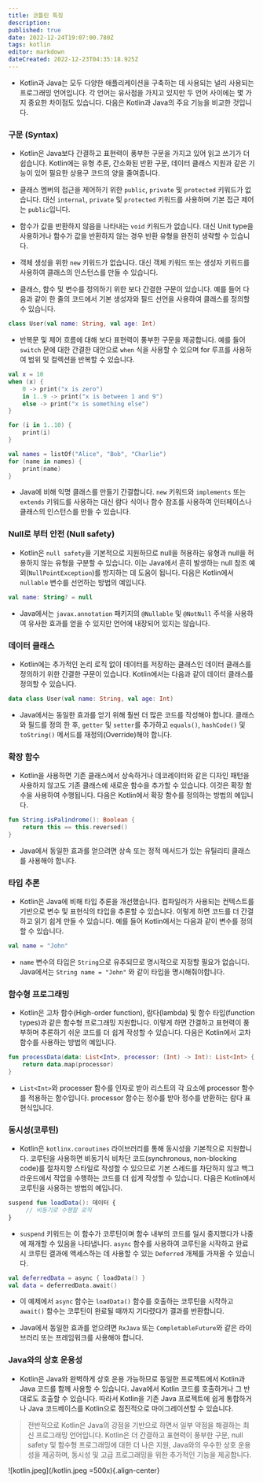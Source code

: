 ```yaml
---
title: 코틀린 특징
description: 
published: true
date: 2022-12-24T19:07:00.780Z
tags: kotlin
editor: markdown
dateCreated: 2022-12-23T04:35:18.925Z
---
```


- Kotlin과 Java는 모두 다양한 애플리케이션을 구축하는 데 사용되는 널리 사용되는 프로그래밍 언어입니다. 각 언어는 유사점을 가지고 있지만 두 언어 사이에는 몇 가지 중요한 차이점도 있습니다. 다음은 Kotlin과 Java의 주요 기능을 비교한 것입니다.

### 구문 (Syntax)

- Kotlin은 Java보다 간결하고 표현력이 풍부한 구문을 가지고 있어 읽고 쓰기가 더 쉽습니다. Kotlin에는 유형 추론, 간소화된 반환 구문, 데이터 클래스 지원과 같은 기능이 있어 필요한 상용구 코드의 양을 줄여줍니다.

- 클래스 멤버의 접근을 제어하기 위한 `public`, `private` 및 `protected` 키워드가 없습니다. 대신 `internal`, `private` 및 `protected` 키워드를 사용하며 기본 접근 제어는 `public`입니다.

- 함수가 값을 반환하지 않음을 나타내는 `void` 키워드가 없습니다. 대신 Unit type을 사용하거나 함수가 값을 반환하지 않는 경우 반환 유형을 완전히 생략할 수 있습니다.

- 객체 생성을 위한 `new` 키워드가 없습니다. 대신 객체 키워드 또는 생성자 키워드를 사용하여 클래스의 인스턴스를 만들 수 있습니다.

- 클래스, 함수 및 변수를 정의하기 위한 보다 간결한 구문이 있습니다. 예를 들어 다음과 같이 한 줄의 코드에서 기본 생성자와 필드 선언을 사용하여 클래스를 정의할 수 있습니다.

```kt
class User(val name: String, val age: Int)
```

- 반복문 및 제어 흐름에 대해 보다 표현력이 풍부한 구문을 제공합니다. 예를 들어 `switch` 문에 대한 간결한 대안으로 `when` 식을 사용할 수 있으며 for 루프를 사용하여 범위 및 컬렉션을 반복할 수 있습니다.

```kt
val x = 10
when (x) {
    0 -> print("x is zero")
    in 1..9 -> print("x is between 1 and 9")
    else -> print("x is something else")
}
```

```kt
for (i in 1..10) {
    print(i)
}

val names = listOf("Alice", "Bob", "Charlie")
for (name in names) {
    print(name)
}
```

- Java에 비해 익명 클래스를 만들기 간결합니다. `new` 키워드와 `implements` 또는 `extends` 키워드를 사용하는 대신 람다 식이나 함수 참조를 사용하여 인터페이스나 클래스의 인스턴스를 만들 수 있습니다.

### Null로 부터 안전 (Null safety)

- Kotlin은 `null safety`을 기본적으로 지원하므로 null을 허용하는 유형과 null을 허용하지 않는 유형을 구분할 수 있습니다. 이는 Java에서 흔히 발생하는 null 참조 예외(`NullPointException`)를 방지하는 데 도움이 됩니다. 다음은 Kotlin에서 `nullable` 변수를 선언하는 방법의 예입니다.

```kt
val name: String? = null
```

- Java에서는 `javax.annotation` 패키지의 `@Nullable` 및 `@NotNull` 주석을 사용하여 유사한 효과를 얻을 수 있지만 언어에 내장되어 있지는 않습니다.

### 데이터 클래스

- Kotlin에는 추가적인 논리 로직 없이 데이터를 저장하는 클래스인 데이터 클래스를 정의하기 위한 간결한 구문이 있습니다. Kotlin에서는 다음과 같이 데이터 클래스를 정의할 수 있습니다.

```kt
data class User(val name: String, val age: Int)
```

- Java에서는 동일한 효과를 얻기 위해 훨씬 더 많은 코드를 작성해야 합니다. 클래스와 필드를 정의 한 후, `getter` 및 `setter`를 추가하고 `equals()`, `hashCode()` 및 `toString()` 메서드를 재정의(Override)해야 합니다.

### 확장 함수

- Kotlin을 사용하면 기존 클래스에서 상속하거나 데코레이터와 같은 디자인 패턴을 사용하지 않고도 기존 클래스에 새로운 함수을 추가할 수 있습니다. 이것은 확장 함수을 사용하여 수행됩니다. 다음은 Kotlin에서 확장 함수를 정의하는 방법의 예입니다.

```kt
fun String.isPalindrome(): Boolean {
    return this == this.reversed()
}
```

- Java에서 동일한 효과를 얻으려면 상속 또는 정적 메서드가 있는 유틸리티 클래스를 사용해야 합니다.

### 타입 추론

- Kotlin은 Java에 비해 타입 추론을 개선했습니다. 컴파일러가 사용되는 컨텍스트를 기반으로 변수 및 표현식의 타입을 추론할 수 있습니다. 이렇게 하면 코드를 더 간결하고 읽기 쉽게 만들 수 있습니다. 예를 들어 Kotlin에서는 다음과 같이 변수를 정의할 수 있습니다.

```kt
val name = "John"
```

- `name` 변수의 타입은 `String`으로 유추되므로 명시적으로 지정할 필요가 없습니다. Java에서는 `String name = "John"` 와 같이 타입을 명시해줘야합니다.

### 함수형 프로그래밍

- Kotlin은 고차 함수(High-order function), 람다(lambda) 및 함수 타입(function types)과 같은 함수형 프로그래밍 지원합니다. 이렇게 하면 간결하고 표현력이 풍부하며 추론하기 쉬운 코드를 더 쉽게 작성할 수 있습니다. 다음은 Kotlin에서 고차 함수를 사용하는 방법의 예입니다.

```kt
fun processData(data: List<Int>, processor: (Int) -> Int): List<Int> {
    return data.map(processor)
}
```

- `List<Int>`와 processer 함수를 인자로 받아 리스트의 각 요소에 processor 함수를 적용하는 함수입니다. processor 함수는 정수를 받아 정수를 반환하는 람다 표현식입니다.

### 동시성(코루틴)

- Kotlin은 `kotlinx.coroutines` 라이브러리를 통해 동시성을 기본적으로 지원합니다. 코루틴을 사용하면 비동기식 비차단 코드(synchronous, non-blocking code)를 절차지향 스타일로 작성할 수 있으므로 기본 스레드를 차단하지 않고 백그라운드에서 작업을 수행하는 코드를 더 쉽게 작성할 수 있습니다. 다음은 Kotlin에서 코루틴을 사용하는 방법의 예입니다.

```kt
suspend fun loadData(): 데이터 {
     // 비동기로 수행할 로직
}
```

- `suspend` 키워드는 이 함수가 코루틴이며 함수 내부의 코드를 일시 중지했다가 나중에 재개할 수 있음을 나타냅니다. `async` 함수를 사용하여 코루틴을 시작하고 완료 시 코루틴 결과에 액세스하는 데 사용할 수 있는 `Deferred` 개체를 가져올 수 있습니다.

```kt
val deferredData = async { loadData() }
val data = deferredData.await()
```

- 이 예제에서 `async` 함수는 `loadData()` 함수를 호출하는 코루틴을 시작하고 `await()` 함수는 코루틴이 완료될 때까지 기다렸다가 결과를 반환합니다.

- Java에서 동일한 효과를 얻으려면 `RxJava` 또는 `CompletableFuture`와 같은 라이브러리 또는 프레임워크를 사용해야 합니다.

### Java와의 상호 운용성

- Kotlin은 Java와 완벽하게 상호 운용 가능하므로 동일한 프로젝트에서 Kotlin과 Java 코드를 함께 사용할 수 있습니다. Java에서 Kotlin 코드를 호출하거나 그 반대로도 호출할 수 있습니다. 따라서 Kotlin을 기존 Java 프로젝트에 쉽게 통합하거나 Java 코드베이스를 Kotlin으로 점진적으로 마이그레이션할 수 있습니다.

> 전반적으로 Kotlin은 Java의 강점을 기반으로 하면서 일부 약점을 해결하는 최신 프로그래밍 언어입니다. Kotlin은 더 간결하고 표현력이 풍부한 구문, null safety 및 함수형 프로그래밍에 대한 더 나은 지원, Java와의 우수한 상호 운용성을 제공하며, 동시성 및 고급 프로그래밍을 위한 추가적인 기능을 제공합니다.

![kotlin.jpeg](/kotlin.jpeg =500x){.align-center}